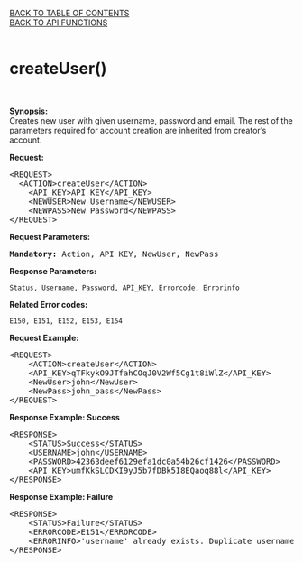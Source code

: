 <a href="/1.3/README.md">BACK TO TABLE OF CONTENTS</a>
<BR>
<a href="API%20FUNCTIONS.md">BACK TO API FUNCTIONS</a>
<BR>
<BR>

<h1>createUser()</h1>
<BR>

<p><strong>Synopsis:</strong><br />
Creates new user with given username, password and email. The rest of the parameters required for account creation are inherited from creator’s account.</p>
<div><strong>Request:</strong></div>
<pre>&lt;REQUEST&gt;
  &lt;ACTION&gt;createUser&lt;/ACTION&gt;
	&lt;API_KEY&gt;API KEY&lt;/API_KEY&gt;
	&lt;NEWUSER&gt;New Username&lt;/NEWUSER&gt;
	&lt;NEWPASS&gt;New Password&lt;/NEWPASS&gt;
&lt;/REQUEST&gt;</pre>
<div><strong>Request Parameters:</strong></div>
<pre><strong>Mandatory:</strong> Action, API_KEY, NewUser, NewPass</pre>
<strong>Response Parameters:</strong><br />

    Status, Username, Password, API_KEY, Errorcode, Errorinfo
    
<strong>Related Error codes: </strong><br />

    E150, E151, E152, E153, E154
    
<div><strong>Request Example:</strong></div>
<pre>&lt;REQUEST&gt;
    &lt;ACTION&gt;createUser&lt;/ACTION&gt;
    &lt;API_KEY&gt;qTFkykO9JTfahCOqJ0V2Wf5Cg1t8iWlZ&lt;/API_KEY&gt;
    &lt;NewUser&gt;john&lt;/NewUser&gt;
    &lt;NewPass&gt;john_pass&lt;/NewPass&gt;
&lt;/REQUEST&gt;</pre>
<div><strong>Response Example: Success</strong></div>
<pre>&lt;RESPONSE&gt;
    &lt;STATUS&gt;Success&lt;/STATUS&gt;
    &lt;USERNAME&gt;john&lt;/USERNAME&gt;
    &lt;PASSWORD&gt;42363deef6129efa1dc0a54b26cf1426&lt;/PASSWORD&gt;
    &lt;API_KEY&gt;umfKkSLCDKI9yJ5b7fDBk5I8EQaoq88l&lt;/API_KEY&gt;
&lt;/RESPONSE&gt;</pre>
<div><strong>Response Example: Failure</strong></div>
<pre>&lt;RESPONSE&gt;
    &lt;STATUS&gt;Failure&lt;/STATUS&gt;
    &lt;ERRORCODE&gt;E151&lt;/ERRORCODE&gt;
    &lt;ERRORINFO&gt;'username' already exists. Duplicate username&lt;/ERRORINFO&gt;
&lt;/RESPONSE&gt;</pre>
